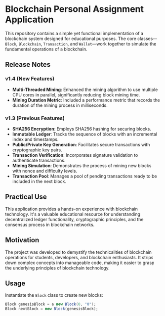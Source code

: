 # Blockchain Personal Assignment Application

This repository contains a simple yet functional implementation of a blockchain system designed for educational purposes. The core classes—`Block`, `Blockchain`, `Transaction`, and `Wallet`—work together to simulate the fundamental operations of a blockchain.

## Release Notes

### v1.4 (New Features)
- **Multi-Threaded Mining**: Enhanced the mining algorithm to use multiple CPU cores in parallel, significantly reducing block mining time.
- **Mining Duration Metric**: Included a performance metric that records the duration of the mining process in milliseconds.

### v1.3 (Previous Features)
- **SHA256 Encryption**: Employs SHA256 hashing for securing blocks.
- **Immutable Ledger**: Tracks the sequence of blocks with an incremental index and timestamps.
- **Public/Private Key Generation**: Facilitates secure transactions with cryptographic key pairs.
- **Transaction Verification**: Incorporates signature validation to authenticate transactions.
- **Mining Simulation**: Demonstrates the process of mining new blocks with nonce and difficulty levels.
- **Transaction Pool**: Manages a pool of pending transactions ready to be included in the next block.

## Practical Use
This application provides a hands-on experience with blockchain technology. It's a valuable educational resource for understanding decentralized ledger functionality, cryptographic principles, and the consensus process in blockchain networks.

## Motivation
The project was developed to demystify the technicalities of blockchain operations for students, developers, and blockchain enthusiasts. It strips down complex concepts into manageable code, making it easier to grasp the underlying principles of blockchain technology.

## Usage
Instantiate the `Block` class to create new blocks:
```csharp
Block genesisBlock = a new Block(0, "0");
Block nextBlock = new Block(genesisBlock);




 

